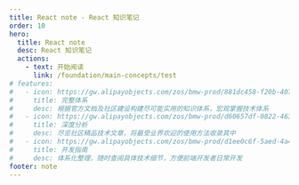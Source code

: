 ```yaml
---
title: React note - React 知识笔记
order: 10
hero:
  title: React note
  desc: React 知识笔记
  actions:
    - text: 开始阅读
      link: /foundation/main-concepts/test
# features:
#   - icon: https://gw.alipayobjects.com/zos/bmw-prod/881dc458-f20b-407b-947a-95104b5ec82b/k79dm8ih_w144_h144.png
#     title: 完整体系
#     desc: 根据官方文档及社区建设构建尽可能实用的知识体系，宏观掌握技术体系
#   - icon: https://gw.alipayobjects.com/zos/bmw-prod/d60657df-0822-4631-9d7c-e7a869c2f21c/k79dmz3q_w126_h126.png
#     title: 深度分析
#     desc: 尽览社区精品技术文章，将最受业界欢迎的使用方法收录其中
#   - icon: https://gw.alipayobjects.com/zos/bmw-prod/d1ee0c6f-5aed-4a45-a507-339a4bfe076c/k7bjsocq_w144_h144.png
#     title: 开发指南
#     desc: 体系化整理，随时查阅具体技术细节，方便前端开发者日常开发
footer: note
---
```

